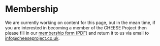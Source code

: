 
# Membership

We are currently working on content for this page, but in the mean time, if you
are interested in becoming a member of the CHEESE Project then please fill in
our [membership form (PDF)](/static/files/CHEESE-membership-form.pdf) and
return it to us via email to
[info@cheeseproject.co.uk](mailto:info@cheeseproject.co.uk).
